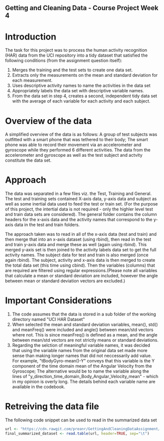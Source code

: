 ## Getting and Cleaning Data - Course Project Week  4

# Introduction
The task for this project was to process the human activity recognition (HAR) data from the UCI repository into a tidy dataset that satisfied the following conditions (from the assignment question itself): 
1. Merges the training and the test sets to create one data set.
2. Extracts only the measurements on the mean and standard deviation for each measurement.
3. Uses descriptive activity names to name the activities in the data set
4. Appropriately labels the data set with descriptive variable names.
5. From the data set in step 4, creates a second, independent tidy data set with the average of each variable for each activity and each subject.
  
# Overview of the data
A simplified overview of the data is as follows: A group of test subjects was outfitted with a smart phone that was tethered to their body; The smart phone was able to record their movement via an accelerometer and gyroscope while they performed 6 different activities. The data from the accelerometer and gyroscope as well as the test subject and actvity constitute the data set.

# Approach
The data was separated in a few files viz. the Test, Training and General. The test and training sets contained X-axis data, y-axis data and subject as well as some inertial data used to feed the test or train set. (For the purpose of this project, the intertial data is not required - only the highler level test and train data sets are considered). The general folder contains the column headers for the x-axis data and the activity names that correspond to the y-axis data in the test and train folders.

The approach taken was to read in all of the x-axis data (test and train) and then merge that into an x-axis dataset (using rbind), then read in the test and train y-axis data and merge these as well (again using rbind). This merged y-axis set is then joined to the activity labels data set to get the full activity names.
The subject data for test and train is also merged (once again rbind).
The subject, activity and x-axis data is then merged to create the total data set (this time using cbind).
Then the variables (columns) that are required are filtered using regular expressions.(Please note all variables that calculate a mean or standard deviation are included, however the angle between mean or standard deviation vectors are excluded.)

# Important Considerations
1. The code assumes that the data is stored in a sub folder of the working directory named "UCI HAR Dataset"
2. When selected the mean and standard deviation variables, mean(), std() and meanFreq() were included and angle() between mean/std vectors where not. This is since meanFreq() is defined as a mean, and the angle between mean/std vectors are not strictly means or standard deviations.
3. Regarding the selction of meaningful variable names, it was decided that using the variable names from the original data set made more sense than making longer names that did not neccessarily add value. For example, "tBodyGyro-mean()-Y" conveys that this variable is the Y component of the time domain mean of the Angular Velocity from the Gyroscope; The alternative would be to name the variable along the lines of "y_direction_time_domain_Body_Angular_Velocity_mean" - which in my opinion is overly long. The details behind each variable name are available in the codebook.

# Retreiving the data file
The following code snippet can be used to read in the summarized data set
```R
url <- "https://cdn.rawgit.com/preanr/GettingAndCleaningDataAssignment/db1e4401/summarized_UCI_HAR_Dataset.txt"
final_summarized_dataset <- read.table(url, header=TRUE, sep="\t")
```



